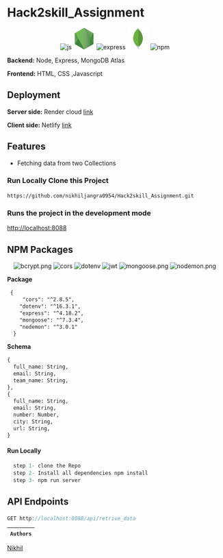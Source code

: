 # Hack2skill_Assignment

<p align = "center">
<img src="https://user-images.githubusercontent.com/25181517/117447155-6a868a00-af3d-11eb-9cfe-245df15c9f3f.png" alt="js" width="50" height="50"/>
<img src="https://raw.githubusercontent.com/PrinceCorwin/Useful-tech-icons/main/images/nodejs.png" alt="nodejs" width="50" height="50"/>
<img src="https://res.cloudinary.com/kc-cloud/images/f_auto,q_auto/v1651772163/expressjslogo/expressjslogo.webp?_i=AA" alt="express" width="50" height="50"/>
 <img src="https://raw.githubusercontent.com/PrinceCorwin/Useful-tech-icons/main/images/mongodb-leaf.png" alt="mongo" width="50" height="50"/> 
<img src="https://user-images.githubusercontent.com/25181517/121401671-49102800-c959-11eb-9f6f-74d49a5e1774.png" alt="npm" width="50" height="50"/>
  
</p>


**Backend:** Node, Express, MongoDB Atlas

**Frontend:** HTML, CSS ,Javascript


## Deployment

**Server side:** Render cloud [link](https://h2s-assignment.onrender.com/api/retrive_data)

**Client side:** Netlify [link](https://h2skillassignment.netlify.app/)

## Features 
 - Fetching data from two Collections


###  Run Locally Clone this Project

```
https://github.com/nikhiljangra0954/Hack2skill_Assignment.git
```
### Runs the project in the development mode

[http://localhost:8088](http://localhost:8088)

## NPM Packages
<p align = "center">
<img src="https://repository-images.githubusercontent.com/139898859/9617c480-81c2-11ea-94fc-322231ead1f0" alt="bcrypt.png" width="70" height="50"/>
<img src="https://github.com/faraz412/cozy-passenger-4798/blob/main/Frontend/Files/cors.png?raw=true" alt="cors" width="70" height="50"/>
<img src="https://github.com/faraz412/cozy-passenger-4798/blob/main/Frontend/Files/download.png?raw=true" alt="dotenv" width="60" height="50"/>
<img src="https://github.com/faraz412/cozy-passenger-4798/blob/main/Frontend/Files/JWT.png?raw=true" alt="jwt" width="70" height="50"/>
<img src="https://4008838.fs1.hubspotusercontent-na1.net/hubfs/4008838/mogoose-logo.png" alt="mongoose.png" width="70" height="70"/>     
<img src="https://user-images.githubusercontent.com/13700/35731649-652807e8-080e-11e8-88fd-1b2f6d553b2d.png" alt="nodemon.png" width="50" height="50"/>

</p>

**Package**
```
 {
     "cors": "^2.8.5",
    "dotenv": "^16.3.1",
    "express": "^4.18.2",
    "mongoose": "^7.3.4",
    "nodemon": "^3.0.1"
  }
```

**Schema**
```
{
  full_name: String,
  email: String,
  team_name: String,
},
{
  full_name: String,
  email: String,
  number: Number,
  city: String,
  url: String,
}
```

  #### Run Locally
```javascript
  step 1- clone the Repo 
  step 2- Install all dependencies npm install
  step 3- npm run server
```


## API Endpoints
```javascript
GET http://localhost:8088/api/retrive_data
```


| `Authors` |
| :-------: | 

[Nikhil](https://github.com/nikhiljangra0954)
